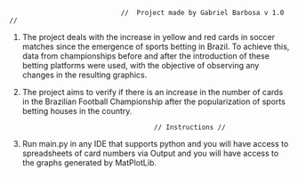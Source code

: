                                 //  Project made by Gabriel Barbosa v 1.0 //
1. The project deals with the increase in yellow and red cards in soccer matches since the emergence of sports 
betting in Brazil. To achieve this, data from championships before and after the introduction of these betting 
platforms were used, with the objective of observing any changes in the resulting graphics.

2. The project aims to verify if there is an increase in the number of cards in the Brazilian Football Championship
after the popularization of sports betting houses in the country.

                                        // Instructions //

1. Run main.py in any IDE that supports python and you will have access to spreadsheets of card numbers via Output and
you will have access to the graphs generated by MatPlotLib.


